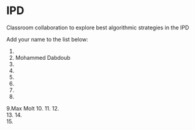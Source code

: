 # IPD
Classroom collaboration to explore best algorithmic strategies in the IPD

Add your name to the list below:

1.  
2. Mohammed Dabdoub
3. 
4. 
5. 
6. 
7. 
8. 
9.Max Molt 
10. 
11. 
12.  
13. 
14.  
15. 
